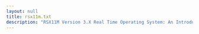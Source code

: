 ```yaml
---
layout: null
title: rsx11m.txt
description: "RSX11M Version 3.X Real Time Operating System: An Introduction by Terminus & Lord Digital"
---
```

